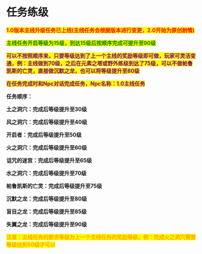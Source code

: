 # 任务练级

<mark style="color:red;">**1.0版本主线升级任务已上线(主线任务会根据版本进行变更，2.0开始为原创剧情)**</mark>

<mark style="color:green;">**主线任务开启等级为15级，到达15级后按顺序完成可提升至90级**</mark>

<mark style="color:purple;">**可以不按照顺序来，只要等级达到了上一个主线的奖励等级即可做，玩家可灵活变通，例：主线做到70级，之后在元素之塔或野外练级到达了75级，可以不做帕鲁凯斯的亡灵，直接做沉默之龙，也可以将等级提升至80级**</mark>

<mark style="color:purple;">**在任务完成时和Npc对话完成任务，Npc名称：1.0主线任务**</mark>

**任务顺序：**

**土之洞穴：完成后等级提升至30级**

**风之洞穴：完成后等级提升至40级**

**开启者：完成后等级提升至50级**

**火之洞穴：完成后等级提升至60级**

**诅咒的迷宫：完成后等级提升至65级**

**水之洞穴：完成后等级提升至70级**

**帕鲁凯斯的亡灵：完成后等级提升至75级**

**沉默之龙：完成后等级提升至80级**

**盲目之龙：完成后等级提升至85级**

**失翼之龙：完成后等级提升至90级**

<mark style="color:orange;">**注意：主线任务的要求等级为上一个主线任务的奖励等级，例：完成火之洞穴需要等级达到50级才可以**</mark>
